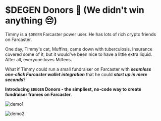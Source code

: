# $DEGEN Donors 💸 (We didn't win anything 😔)

Timmy is a `$DEGEN` Farcaster power user. He has lots of rich crypto friends on Farcaster. 

One day, Timmy's cat, Muffins, came down with tuberculosis. Insurance covered some of it, but it would've been nice to have a little extra liquid. After all, everyone loves Mittens. 

What if Timmy could run a small fundraiser on Farcaster with ***seamless one-click Farcaster wallet integration*** that he could ***start up in mere seconds***? 

**Introducing `$DEGEN` Donors - the simpliest, no-code way to create fundraiser frames on Farcaster**.  

![demo1](https://github.com/IvanYu327/DeFiDonors/assets/46613983/dd1a396b-a944-46f9-81e2-4179f89fe55c)

![demo2](https://github.com/IvanYu327/DeFiDonors/assets/46613983/4e063816-8e3a-4f02-b905-5b388dfe13ee)
